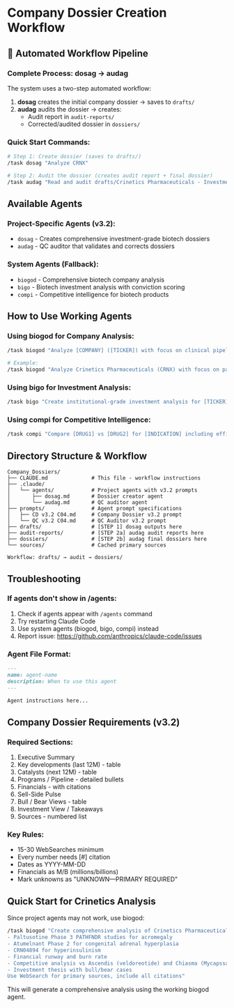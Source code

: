 # Company Dossier Creation Workflow

## 🚀 Automated Workflow Pipeline

### Complete Process: dosag → audag
The system uses a two-step automated workflow:

1. **dosag** creates the initial company dossier → saves to `drafts/`
2. **audag** audits the dossier → creates:
   - Audit report in `audit-reports/`
   - Corrected/audited dossier in `dossiers/`

### Quick Start Commands:
```bash
# Step 1: Create dossier (saves to drafts/)
/task dosag "Analyze CRNX"

# Step 2: Audit the dossier (creates audit report + final dossier)
/task audag "Read and audit drafts/Crinetics Pharmaceuticals - Investment Dossier.md"
```

## Available Agents

### Project-Specific Agents (v3.2):
- `dosag` - Creates comprehensive investment-grade biotech dossiers
- `audag` - QC auditor that validates and corrects dossiers

### System Agents (Fallback):
- `biogod` - Comprehensive biotech company analysis
- `bigo` - Biotech investment analysis with conviction scoring
- `compi` - Competitive intelligence for biotech products

## How to Use Working Agents

### Using biogod for Company Analysis:
```bash
/task biogod "Analyze [COMPANY] ([TICKER]) with focus on clinical pipeline, financials, competitive positioning, and investment thesis. Include ULTRATHINK reasoning and WebSearch for primary sources."

# Example:
/task biogod "Analyze Crinetics Pharmaceuticals (CRNX) with focus on paltusotine for acromegaly, atumelnant for CAH, financial runway, and competitive positioning versus Ascendis and Chiasma."
```

### Using bigo for Investment Analysis:
```bash
/task bigo "Create institutional-grade investment analysis for [TICKER] with conviction scoring"
```

### Using compi for Competitive Intelligence:
```bash
/task compi "Compare [DRUG1] vs [DRUG2] for [INDICATION] including efficacy, safety, and market positioning"
```

## Directory Structure & Workflow

```
Company_Dossiers/
├── CLAUDE.md              # This file - workflow instructions
├── .claude/           
│   └── agents/            # Project agents with v3.2 prompts
│       ├── dosag.md       # Dossier creator agent
│       └── audag.md       # QC auditor agent
├── prompts/               # Agent prompt specifications
│   ├── CD v3.2 C04.md     # Company Dossier v3.2 prompt
│   └── QC v3.2 C04.md     # QC Auditor v3.2 prompt
├── drafts/                # [STEP 1] dosag outputs here
├── audit-reports/         # [STEP 2a] audag audit reports here
├── dossiers/              # [STEP 2b] audag final dossiers here
└── sources/               # Cached primary sources

Workflow: drafts/ → audit → dossiers/
```

## Troubleshooting

### If agents don't show in /agents:
1. Check if agents appear with `/agents` command
2. Try restarting Claude Code
3. Use system agents (biogod, bigo, compi) instead
4. Report issue: https://github.com/anthropics/claude-code/issues

### Agent File Format:
```markdown
---
name: agent-name
description: When to use this agent
---

Agent instructions here...
```

## Company Dossier Requirements (v3.2)

### Required Sections:
1. Executive Summary
2. Key developments (last 12M) - table
3. Catalysts (next 12M) - table  
4. Programs / Pipeline - detailed bullets
5. Financials - with citations
6. Sell-Side Pulse
7. Bull / Bear Views - table
8. Investment View / Takeaways
9. Sources - numbered list

### Key Rules:
- 15-30 WebSearches minimum
- Every number needs [#] citation
- Dates as YYYY-MM-DD
- Financials as M/B (millions/billions)
- Mark unknowns as "UNKNOWN—PRIMARY REQUIRED"

## Quick Start for Crinetics Analysis

Since project agents may not work, use biogod:

```bash
/task biogod "Create comprehensive analysis of Crinetics Pharmaceuticals (CRNX) including:
- Paltusotine Phase 3 PATHFNDR studies for acromegaly
- Atumelnant Phase 2 for congenital adrenal hyperplasia  
- CRN04894 for hyperinsulinism
- Financial runway and burn rate
- Competitive analysis vs Ascendis (veldoreotide) and Chiasma (Mycapssa)
- Investment thesis with bull/bear cases
Use WebSearch for primary sources, include all citations"
```

This will generate a comprehensive analysis using the working biogod agent.